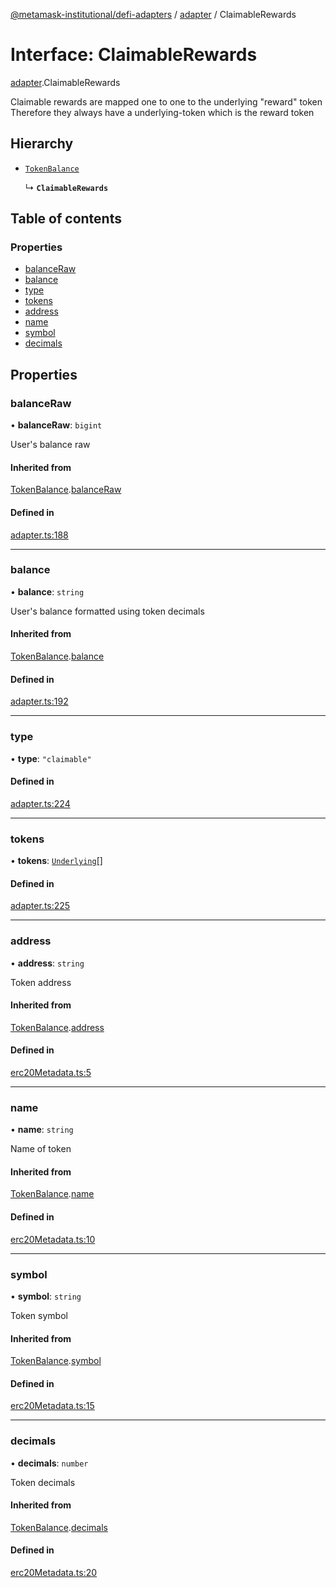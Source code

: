 [@metamask-institutional/defi-adapters](../README.md) / [adapter](../modules/adapter.md) / ClaimableRewards

# Interface: ClaimableRewards

[adapter](../modules/adapter.md).ClaimableRewards

Claimable rewards are mapped one to one to the underlying "reward" token
Therefore they always have a underlying-token which is the reward token

## Hierarchy

- [`TokenBalance`](adapter.TokenBalance.md)

  ↳ **`ClaimableRewards`**

## Table of contents

### Properties

- [balanceRaw](adapter.ClaimableRewards.md#balanceraw)
- [balance](adapter.ClaimableRewards.md#balance)
- [type](adapter.ClaimableRewards.md#type)
- [tokens](adapter.ClaimableRewards.md#tokens)
- [address](adapter.ClaimableRewards.md#address)
- [name](adapter.ClaimableRewards.md#name)
- [symbol](adapter.ClaimableRewards.md#symbol)
- [decimals](adapter.ClaimableRewards.md#decimals)

## Properties

### balanceRaw

• **balanceRaw**: `bigint`

User's balance raw

#### Inherited from

[TokenBalance](adapter.TokenBalance.md).[balanceRaw](adapter.TokenBalance.md#balanceraw)

#### Defined in

[adapter.ts:188](https://github.com/consensys-vertical-apps/mmi-defi-adapters/blob/main/src/types/adapter.ts#L188)

___

### balance

• **balance**: `string`

User's balance formatted using token decimals

#### Inherited from

[TokenBalance](adapter.TokenBalance.md).[balance](adapter.TokenBalance.md#balance)

#### Defined in

[adapter.ts:192](https://github.com/consensys-vertical-apps/mmi-defi-adapters/blob/main/src/types/adapter.ts#L192)

___

### type

• **type**: ``"claimable"``

#### Defined in

[adapter.ts:224](https://github.com/consensys-vertical-apps/mmi-defi-adapters/blob/main/src/types/adapter.ts#L224)

___

### tokens

• **tokens**: [`Underlying`](adapter.Underlying.md)[]

#### Defined in

[adapter.ts:225](https://github.com/consensys-vertical-apps/mmi-defi-adapters/blob/main/src/types/adapter.ts#L225)

___

### address

• **address**: `string`

Token address

#### Inherited from

[TokenBalance](adapter.TokenBalance.md).[address](adapter.TokenBalance.md#address)

#### Defined in

[erc20Metadata.ts:5](https://github.com/consensys-vertical-apps/mmi-defi-adapters/blob/main/src/types/erc20Metadata.ts#L5)

___

### name

• **name**: `string`

Name of token

#### Inherited from

[TokenBalance](adapter.TokenBalance.md).[name](adapter.TokenBalance.md#name)

#### Defined in

[erc20Metadata.ts:10](https://github.com/consensys-vertical-apps/mmi-defi-adapters/blob/main/src/types/erc20Metadata.ts#L10)

___

### symbol

• **symbol**: `string`

Token symbol

#### Inherited from

[TokenBalance](adapter.TokenBalance.md).[symbol](adapter.TokenBalance.md#symbol)

#### Defined in

[erc20Metadata.ts:15](https://github.com/consensys-vertical-apps/mmi-defi-adapters/blob/main/src/types/erc20Metadata.ts#L15)

___

### decimals

• **decimals**: `number`

Token decimals

#### Inherited from

[TokenBalance](adapter.TokenBalance.md).[decimals](adapter.TokenBalance.md#decimals)

#### Defined in

[erc20Metadata.ts:20](https://github.com/consensys-vertical-apps/mmi-defi-adapters/blob/main/src/types/erc20Metadata.ts#L20)
